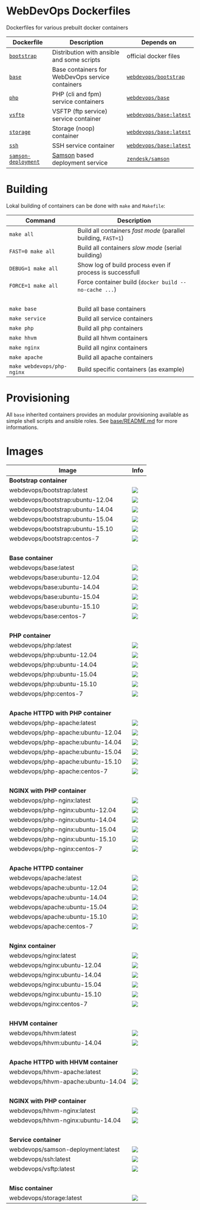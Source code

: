 # WebDevOps Dockerfiles

Dockerfiles for various prebuilt docker containers


Dockerfile                  | Description                                                                        | Depends on                                                           |
--------------------------- | ---------------------------------------------------------------------------------- | -------------------------------------------------------------------- |
[`bootstrap`](base/README.md) | Distribution with ansible and some scripts                                       | official docker files                                                |
[`base`](base/README.md)    | Base containers for WebDevOps service containers                                   | [`webdevops/bootstrap`](https://hub.docker.com/r/webdevops/bootstrap/) |
[`php`](php/README.md)      | PHP (cli and fpm) service containers                                               | [`webdevops/base`](https://hub.docker.com/r/webdevops/base/)         |
[`vsftp`](vsftp/README.md)  | VSFTP (ftp service) service container                                              | [`webdevops/base:latest`](https://hub.docker.com/r/webdevops/base/)  |
[`storage`](storage/README.md) | Storage (noop) container                                                           | [`webdevops/base:latest`](https://hub.docker.com/r/webdevops/base/)  |
[`ssh`](ssh/README.md)      | SSH service container                                                              | [`webdevops/base:latest`](https://hub.docker.com/r/webdevops/base/)  |
[`samson-deployment`](samson-deployment/README.md) | [Samson](https://github.com/webdevops/samson-deployment) based deployment service  | [`zendesk/samson`](https://hub.docker.com/r/zendesk/samson/)         |


# Building

Lokal building of containers can be done with `make` and `Makefile`:

Command                     | Description                                                                       
--------------------------- | ----------------------------------------------------------------------------------
`make all`                  | Build all containers *fast mode* (parallel building, `FAST=1`)
`FAST=0 make all`           | Build all containers *slow mode* (serial building)
`DEBUG=1 make all`          | Show log of build process even if process is successfull
`FORCE=1 make all`          | Force container build (`docker build --no-cache ...`)
<br>                        |
`make base`                 | Build all base containers
`make service`              | Build all service containers
`make php`                  | Build all php containers
`make hhvm`                 | Build all hhvm containers
`make nginx`                | Build all nginx containers
`make apache`               | Build all apache containers
`make webdevops/php-nginx`  | Build specific containers (as example)

# Provisioning

All `base` inherited containers provides an modular provisioning available as simple shell scripts and ansible roles.
See [base/README.md](base/README.md) for more informations.

# Images

Image                               | Info                                                                       
----------------------------------- | ----------------------------------------------------------------------------------
<strong>Bootstrap container<strong> |
webdevops/bootstrap:latest          | [![](https://badge.imagelayers.io/webdevops/bootstrap:latest.svg)](https://imagelayers.io/?images=webdevops/bootstrap:latest 'Get your own badge on imagelayers.io')
webdevops/bootstrap:ubuntu-12.04    | [![](https://badge.imagelayers.io/webdevops/bootstrap:ubuntu-12.04.svg)](https://imagelayers.io/?images=webdevops/bootstrap:ubuntu-12.04 'Get your own badge on imagelayers.io')
webdevops/bootstrap:ubuntu-14.04    | [![](https://badge.imagelayers.io/webdevops/bootstrap:ubuntu-14.04.svg)](https://imagelayers.io/?images=webdevops/bootstrap:ubuntu-14.04 'Get your own badge on imagelayers.io')
webdevops/bootstrap:ubuntu-15.04    | [![](https://badge.imagelayers.io/webdevops/bootstrap:ubuntu-15.04.svg)](https://imagelayers.io/?images=webdevops/bootstrap:ubuntu-15.04 'Get your own badge on imagelayers.io')
webdevops/bootstrap:ubuntu-15.10    | [![](https://badge.imagelayers.io/webdevops/bootstrap:ubuntu-15.10.svg)](https://imagelayers.io/?images=webdevops/bootstrap:ubuntu-15.14 'Get your own badge on imagelayers.io')
webdevops/bootstrap:centos-7        | [![](https://badge.imagelayers.io/webdevops/bootstrap:centos-7.svg)](https://imagelayers.io/?images=webdevops/bootstrap:centos-7 'Get your own badge on imagelayers.io')
<br>                                |
<strong>Base container<strong>      |
webdevops/base:latest               | [![](https://badge.imagelayers.io/webdevops/base:latest.svg)](https://imagelayers.io/?images=webdevops/base:latest 'Get your own badge on imagelayers.io')
webdevops/base:ubuntu-12.04         | [![](https://badge.imagelayers.io/webdevops/base:ubuntu-12.04.svg)](https://imagelayers.io/?images=webdevops/base:ubuntu-12.04 'Get your own badge on imagelayers.io')
webdevops/base:ubuntu-14.04         | [![](https://badge.imagelayers.io/webdevops/base:ubuntu-14.04.svg)](https://imagelayers.io/?images=webdevops/base:ubuntu-14.04 'Get your own badge on imagelayers.io')
webdevops/base:ubuntu-15.04         | [![](https://badge.imagelayers.io/webdevops/base:ubuntu-15.04.svg)](https://imagelayers.io/?images=webdevops/base:ubuntu-15.04 'Get your own badge on imagelayers.io')
webdevops/base:ubuntu-15.10         | [![](https://badge.imagelayers.io/webdevops/base:ubuntu-15.10.svg)](https://imagelayers.io/?images=webdevops/base:ubuntu-15.14 'Get your own badge on imagelayers.io')
webdevops/base:centos-7             | [![](https://badge.imagelayers.io/webdevops/base:centos-7.svg)](https://imagelayers.io/?images=webdevops/base:centos-7 'Get your own badge on imagelayers.io')
<br>                                |
<strong>PHP container<strong>       |
webdevops/php:latest                | [![](https://badge.imagelayers.io/webdevops/php:latest.svg)](https://imagelayers.io/?images=webdevops/php:latest 'Get your own badge on imagelayers.io')
webdevops/php:ubuntu-12.04          | [![](https://badge.imagelayers.io/webdevops/php:ubuntu-12.04.svg)](https://imagelayers.io/?images=webdevops/php:ubuntu-12.04 'Get your own badge on imagelayers.io')
webdevops/php:ubuntu-14.04          | [![](https://badge.imagelayers.io/webdevops/php:ubuntu-14.04.svg)](https://imagelayers.io/?images=webdevops/php:ubuntu-14.04 'Get your own badge on imagelayers.io')
webdevops/php:ubuntu-15.04          | [![](https://badge.imagelayers.io/webdevops/php:ubuntu-15.04.svg)](https://imagelayers.io/?images=webdevops/php:ubuntu-15.04 'Get your own badge on imagelayers.io')
webdevops/php:ubuntu-15.10          | [![](https://badge.imagelayers.io/webdevops/php:ubuntu-15.10.svg)](https://imagelayers.io/?images=webdevops/php:ubuntu-15.14 'Get your own badge on imagelayers.io')
webdevops/php:centos-7              | [![](https://badge.imagelayers.io/webdevops/php:centos-7.svg)](https://imagelayers.io/?images=webdevops/php:centos-7 'Get your own badge on imagelayers.io')
<br>                                |
<strong>Apache HTTPD with PHP container<strong>|
webdevops/php-apache:latest         | [![](https://badge.imagelayers.io/webdevops/php-apache:latest.svg)](https://imagelayers.io/?images=webdevops/php-apache:latest 'Get your own badge on imagelayers.io')
webdevops/php-apache:ubuntu-12.04   | [![](https://badge.imagelayers.io/webdevops/php-apache:ubuntu-12.04.svg)](https://imagelayers.io/?images=webdevops/php-apache:ubuntu-12.04 'Get your own badge on imagelayers.io')
webdevops/php-apache:ubuntu-14.04   | [![](https://badge.imagelayers.io/webdevops/php-apache:ubuntu-14.04.svg)](https://imagelayers.io/?images=webdevops/php-apache:ubuntu-14.04 'Get your own badge on imagelayers.io')
webdevops/php-apache:ubuntu-15.04   | [![](https://badge.imagelayers.io/webdevops/php-apache:ubuntu-15.04.svg)](https://imagelayers.io/?images=webdevops/php-apache:ubuntu-15.04 'Get your own badge on imagelayers.io')
webdevops/php-apache:ubuntu-15.10   | [![](https://badge.imagelayers.io/webdevops/php-apache:ubuntu-15.10.svg)](https://imagelayers.io/?images=webdevops/php-apache:ubuntu-15.14 'Get your own badge on imagelayers.io')
webdevops/php-apache:centos-7       | [![](https://badge.imagelayers.io/webdevops/php-apache:centos-7.svg)](https://imagelayers.io/?images=webdevops/php-apache:centos-7 'Get your own badge on imagelayers.io')
<br>                                |
<strong>NGINX with PHP container<strong>|
webdevops/php-nginx:latest          | [![](https://badge.imagelayers.io/webdevops/php-nginx:latest.svg)](https://imagelayers.io/?images=webdevops/php-nginx:latest 'Get your own badge on imagelayers.io')
webdevops/php-nginx:ubuntu-12.04    | [![](https://badge.imagelayers.io/webdevops/php-nginx:ubuntu-12.04.svg)](https://imagelayers.io/?images=webdevops/php-nginx:ubuntu-12.04 'Get your own badge on imagelayers.io')
webdevops/php-nginx:ubuntu-14.04    | [![](https://badge.imagelayers.io/webdevops/php-nginx:ubuntu-14.04.svg)](https://imagelayers.io/?images=webdevops/php-nginx:ubuntu-14.04 'Get your own badge on imagelayers.io')
webdevops/php-nginx:ubuntu-15.04    | [![](https://badge.imagelayers.io/webdevops/php-nginx:ubuntu-15.04.svg)](https://imagelayers.io/?images=webdevops/php-nginx:ubuntu-15.04 'Get your own badge on imagelayers.io')
webdevops/php-nginx:ubuntu-15.10    | [![](https://badge.imagelayers.io/webdevops/php-nginx:ubuntu-15.10.svg)](https://imagelayers.io/?images=webdevops/php-nginx:ubuntu-15.14 'Get your own badge on imagelayers.io')
webdevops/php-nginx:centos-7        | [![](https://badge.imagelayers.io/webdevops/php-nginx:centos-7.svg)](https://imagelayers.io/?images=webdevops/php-nginx:centos-7 'Get your own badge on imagelayers.io')
<br>                                |
<strong>Apache HTTPD container<strong>|
webdevops/apache:latest             | [![](https://badge.imagelayers.io/webdevops/apache:latest.svg)](https://imagelayers.io/?images=webdevops/apache:latest 'Get your own badge on imagelayers.io')
webdevops/apache:ubuntu-12.04       | [![](https://badge.imagelayers.io/webdevops/apache:ubuntu-12.04.svg)](https://imagelayers.io/?images=webdevops/apache:ubuntu-12.04 'Get your own badge on imagelayers.io')
webdevops/apache:ubuntu-14.04       | [![](https://badge.imagelayers.io/webdevops/apache:ubuntu-14.04.svg)](https://imagelayers.io/?images=webdevops/apache:ubuntu-14.04 'Get your own badge on imagelayers.io')
webdevops/apache:ubuntu-15.04       | [![](https://badge.imagelayers.io/webdevops/apache:ubuntu-15.04.svg)](https://imagelayers.io/?images=webdevops/apache:ubuntu-15.04 'Get your own badge on imagelayers.io')
webdevops/apache:ubuntu-15.10       | [![](https://badge.imagelayers.io/webdevops/apache:ubuntu-15.10.svg)](https://imagelayers.io/?images=webdevops/apache:ubuntu-15.14 'Get your own badge on imagelayers.io')
webdevops/apache:centos-7           | [![](https://badge.imagelayers.io/webdevops/apache:centos-7.svg)](https://imagelayers.io/?images=webdevops/apache:centos-7 'Get your own badge on imagelayers.io')
<br>                                |
<strong>Nginx container<strong>     |
webdevops/nginx:latest              | [![](https://badge.imagelayers.io/webdevops/nginx:latest.svg)](https://imagelayers.io/?images=webdevops/nginx:latest 'Get your own badge on imagelayers.io')
webdevops/nginx:ubuntu-12.04        | [![](https://badge.imagelayers.io/webdevops/nginx:ubuntu-12.04.svg)](https://imagelayers.io/?images=webdevops/nginx:ubuntu-12.04 'Get your own badge on imagelayers.io')
webdevops/nginx:ubuntu-14.04        | [![](https://badge.imagelayers.io/webdevops/nginx:ubuntu-14.04.svg)](https://imagelayers.io/?images=webdevops/nginx:ubuntu-14.04 'Get your own badge on imagelayers.io')
webdevops/nginx:ubuntu-15.04        | [![](https://badge.imagelayers.io/webdevops/nginx:ubuntu-15.04.svg)](https://imagelayers.io/?images=webdevops/nginx:ubuntu-15.04 'Get your own badge on imagelayers.io')
webdevops/nginx:ubuntu-15.10        | [![](https://badge.imagelayers.io/webdevops/nginx:ubuntu-15.10.svg)](https://imagelayers.io/?images=webdevops/nginx:ubuntu-15.14 'Get your own badge on imagelayers.io')
webdevops/nginx:centos-7            | [![](https://badge.imagelayers.io/webdevops/nginx:centos-7.svg)](https://imagelayers.io/?images=webdevops/nginx:centos-7 'Get your own badge on imagelayers.io')
<br>                                |
<strong>HHVM container<strong>      |
webdevops/hhvm:latest               | [![](https://badge.imagelayers.io/webdevops/hhvm:latest.svg)](https://imagelayers.io/?images=webdevops/hhvm:latest 'Get your own badge on imagelayers.io')
webdevops/hhvm:ubuntu-14.04         | [![](https://badge.imagelayers.io/webdevops/hhvm:ubuntu-14.04.svg)](https://imagelayers.io/?images=webdevops/hhvm:ubuntu-14.04 'Get your own badge on imagelayers.io')
<br>                                |
<strong>Apache HTTPD with HHVM container<strong>|
webdevops/hhvm-apache:latest        | [![](https://badge.imagelayers.io/webdevops/hhvm-apache:latest.svg)](https://imagelayers.io/?images=webdevops/hhvm-apache:latest 'Get your own badge on imagelayers.io')
webdevops/hhvm-apache:ubuntu-14.04  | [![](https://badge.imagelayers.io/webdevops/hhvm-apache:ubuntu-14.04.svg)](https://imagelayers.io/?images=webdevops/hhvm-apache:ubuntu-14.04 'Get your own badge on imagelayers.io')
<br>                                |
<strong>NGINX with PHP container<strong>|
webdevops/hhvm-nginx:latest         | [![](https://badge.imagelayers.io/webdevops/hhvm-nginx:latest.svg)](https://imagelayers.io/?images=webdevops/hhvm-nginx:latest 'Get your own badge on imagelayers.io')
webdevops/hhvm-nginx:ubuntu-14.04   | [![](https://badge.imagelayers.io/webdevops/hhvm-nginx:ubuntu-14.04.svg)](https://imagelayers.io/?images=webdevops/hhvm-nginx:ubuntu-14.04 'Get your own badge on imagelayers.io')
<br>                                |
<strong>Service container<strong>   |
webdevops/samson-deployment:latest  | [![](https://badge.imagelayers.io/webdevops/samson-deployment:latest.svg)](https://imagelayers.io/?images=webdevops/samson-deployment:latest 'Get your own badge on imagelayers.io')
webdevops/ssh:latest                | [![](https://badge.imagelayers.io/webdevops/ssh:latest.svg)](https://imagelayers.io/?images=webdevops/ssh:latest 'Get your own badge on imagelayers.io')
webdevops/vsftp:latest              | [![](https://badge.imagelayers.io/webdevops/vsftp:latest.svg)](https://imagelayers.io/?images=webdevops/vsftp:latest 'Get your own badge on imagelayers.io')
<br>                                |
<strong>Misc container<strong>      |
webdevops/storage:latest            | [![](https://badge.imagelayers.io/webdevops/storage:latest.svg)](https://imagelayers.io/?images=webdevops/storage:latest 'Get your own badge on imagelayers.io')